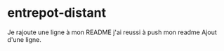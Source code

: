 # entrepot-distant
Je rajoute une ligne à mon README
j'ai reussi à push mon readme
Ajout d'une ligne.
